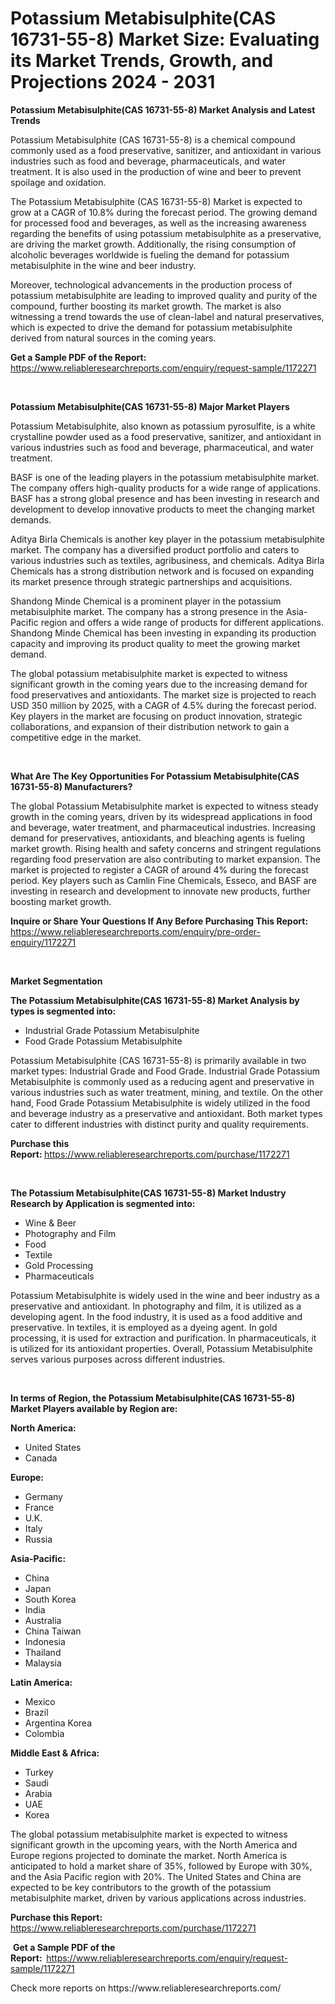 <p><h1>Potassium Metabisulphite(CAS 16731-55-8) Market Size: Evaluating its Market Trends, Growth, and Projections 2024 - 2031</h1></p><p><strong>Potassium Metabisulphite(CAS 16731-55-8) Market Analysis and Latest Trends</strong></p>
<p><p>Potassium Metabisulphite (CAS 16731-55-8) is a chemical compound commonly used as a food preservative, sanitizer, and antioxidant in various industries such as food and beverage, pharmaceuticals, and water treatment. It is also used in the production of wine and beer to prevent spoilage and oxidation.</p><p>The Potassium Metabisulphite (CAS 16731-55-8) Market is expected to grow at a CAGR of 10.8% during the forecast period. The growing demand for processed food and beverages, as well as the increasing awareness regarding the benefits of using potassium metabisulphite as a preservative, are driving the market growth. Additionally, the rising consumption of alcoholic beverages worldwide is fueling the demand for potassium metabisulphite in the wine and beer industry.</p><p>Moreover, technological advancements in the production process of potassium metabisulphite are leading to improved quality and purity of the compound, further boosting its market growth. The market is also witnessing a trend towards the use of clean-label and natural preservatives, which is expected to drive the demand for potassium metabisulphite derived from natural sources in the coming years.</p></p>
<p><strong>Get a Sample PDF of the Report:&nbsp;</strong> <a href="https://www.reliableresearchreports.com/enquiry/request-sample/1172271">https://www.reliableresearchreports.com/enquiry/request-sample/1172271</a></p>
<p>&nbsp;</p>
<p><strong>Potassium Metabisulphite(CAS 16731-55-8) Major Market Players</strong></p>
<p><p>Potassium Metabisulphite, also known as potassium pyrosulfite, is a white crystalline powder used as a food preservative, sanitizer, and antioxidant in various industries such as food and beverage, pharmaceutical, and water treatment.</p><p>BASF is one of the leading players in the potassium metabisulphite market. The company offers high-quality products for a wide range of applications. BASF has a strong global presence and has been investing in research and development to develop innovative products to meet the changing market demands.</p><p>Aditya Birla Chemicals is another key player in the potassium metabisulphite market. The company has a diversified product portfolio and caters to various industries such as textiles, agribusiness, and chemicals. Aditya Birla Chemicals has a strong distribution network and is focused on expanding its market presence through strategic partnerships and acquisitions.</p><p>Shandong Minde Chemical is a prominent player in the potassium metabisulphite market. The company has a strong presence in the Asia-Pacific region and offers a wide range of products for different applications. Shandong Minde Chemical has been investing in expanding its production capacity and improving its product quality to meet the growing market demand.</p><p>The global potassium metabisulphite market is expected to witness significant growth in the coming years due to the increasing demand for food preservatives and antioxidants. The market size is projected to reach USD 350 million by 2025, with a CAGR of 4.5% during the forecast period. Key players in the market are focusing on product innovation, strategic collaborations, and expansion of their distribution network to gain a competitive edge in the market.</p></p>
<p>&nbsp;</p>
<p><strong>What Are The Key Opportunities For Potassium Metabisulphite(CAS 16731-55-8) Manufacturers?</strong></p>
<p><p>The global Potassium Metabisulphite market is expected to witness steady growth in the coming years, driven by its widespread applications in food and beverage, water treatment, and pharmaceutical industries. Increasing demand for preservatives, antioxidants, and bleaching agents is fueling market growth. Rising health and safety concerns and stringent regulations regarding food preservation are also contributing to market expansion. The market is projected to register a CAGR of around 4% during the forecast period. Key players such as Camlin Fine Chemicals, Esseco, and BASF are investing in research and development to innovate new products, further boosting market growth.</p></p>
<p><strong>Inquire or Share Your Questions If Any Before Purchasing This Report:</strong> <a href="https://www.reliableresearchreports.com/enquiry/pre-order-enquiry/1172271">https://www.reliableresearchreports.com/enquiry/pre-order-enquiry/1172271</a></p>
<p>&nbsp;</p>
<p><strong>Market Segmentation</strong></p>
<p><strong>The Potassium Metabisulphite(CAS 16731-55-8) Market Analysis by types is segmented into:</strong></p>
<p><ul><li>Industrial Grade Potassium Metabisulphite</li><li>Food Grade Potassium Metabisulphite</li></ul></p>
<p><p>Potassium Metabisulphite (CAS 16731-55-8) is primarily available in two market types: Industrial Grade and Food Grade. Industrial Grade Potassium Metabisulphite is commonly used as a reducing agent and preservative in various industries such as water treatment, mining, and textile. On the other hand, Food Grade Potassium Metabisulphite is widely utilized in the food and beverage industry as a preservative and antioxidant. Both market types cater to different industries with distinct purity and quality requirements.</p></p>
<p><strong>Purchase this Report:&nbsp;</strong><a href="https://www.reliableresearchreports.com/purchase/1172271">https://www.reliableresearchreports.com/purchase/1172271</a></p>
<p>&nbsp;</p>
<p><strong>The Potassium Metabisulphite(CAS 16731-55-8) Market Industry Research by Application is segmented into:</strong></p>
<p><ul><li>Wine & Beer</li><li>Photography and Film</li><li>Food</li><li>Textile</li><li>Gold Processing</li><li>Pharmaceuticals</li></ul></p>
<p><p>Potassium Metabisulphite is widely used in the wine and beer industry as a preservative and antioxidant. In photography and film, it is utilized as a developing agent. In the food industry, it is used as a food additive and preservative. In textiles, it is employed as a dyeing agent. In gold processing, it is used for extraction and purification. In pharmaceuticals, it is utilized for its antioxidant properties. Overall, Potassium Metabisulphite serves various purposes across different industries.</p></p>
<p>&nbsp;</p>
<p><strong>In terms of Region, the Potassium Metabisulphite(CAS 16731-55-8) Market Players available by Region are:</strong></p>
<p>
    <p> <strong> North America: </strong>
        <ul>
            <li>United States</li>
            <li>Canada</li>
        </ul>
        </p> 
    <p> <strong> Europe: </strong>
        <ul>
            <li>Germany</li>
            <li>France</li>
            <li>U.K.</li>
            <li>Italy</li>
            <li>Russia</li>
        </ul>
        </p> 
    <p> <strong> Asia-Pacific: </strong>
        <ul>
            <li>China</li>
            <li>Japan</li>
            <li>South Korea</li>
            <li>India</li>
            <li>Australia</li>
            <li>China Taiwan</li>
            <li>Indonesia</li>
            <li>Thailand</li>
            <li>Malaysia</li>
        </ul>
        </p> 
    <p> <strong> Latin America: </strong>
        <ul>
            <li>Mexico</li>
            <li>Brazil</li>
            <li>Argentina Korea</li>
            <li>Colombia</li>
        </ul>
        </p> 
    <p> <strong> Middle East & Africa: </strong>
        <ul>
            <li>Turkey</li>
            <li>Saudi</li>
            <li>Arabia</li>
            <li>UAE</li>
            <li>Korea</li>
        </ul>
    </p>
    </p>
<p><p>The global potassium metabisulphite market is expected to witness significant growth in the upcoming years, with the North America and Europe regions projected to dominate the market. North America is anticipated to hold a market share of 35%, followed by Europe with 30%, and the Asia Pacific region with 20%. The United States and China are expected to be key contributors to the growth of the potassium metabisulphite market, driven by various applications across industries.</p></p>
<p><strong>Purchase this Report: </strong><a href="https://www.reliableresearchreports.com/purchase/1172271">https://www.reliableresearchreports.com/purchase/1172271</a></p>
<p>&nbsp;<strong>Get a Sample PDF of the Report:&nbsp;&nbsp;</strong><a href="https://www.reliableresearchreports.com/enquiry/request-sample/1172271">https://www.reliableresearchreports.com/enquiry/request-sample/1172271</a></p>
<p><strong></strong></p>
<p>Check more reports on https://www.reliableresearchreports.com/</p>